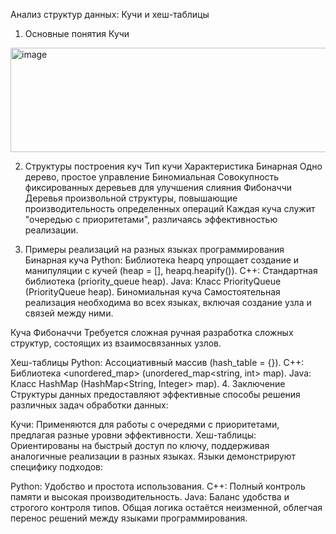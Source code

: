 
Анализ структур данных: Кучи и хеш-таблицы
1. Основные понятия
Кучи
<img width="850" height="167" alt="image" src="https://github.com/user-attachments/assets/affdf300-ef4a-4658-a11e-06ed0f91fccf" />


2. Структуры построения куч
Тип кучи	Характеристика
Бинарная	Одно дерево, простое управление
Биномиальная	Совокупность фиксированных деревьев для улучшения слияния
Фибоначчи	Деревья произвольной структуры, повышающие производительность определенных операций
Каждая куча служит "очередью с приоритетами", различаясь эффективностью реализации.

3. Примеры реализаций на разных языках программирования
Бинарная куча
Python: Библиотека heapq упрощает создание и манипуляции с кучей (heap = [], heapq.heapify()).
C++: Стандартная библиотека <queue> (priority_queue<int> heap).
Java: Класс PriorityQueue (PriorityQueue<Integer> heap).
Биномиальная куча
Самостоятельная реализация необходима во всех языках, включая создание узла и связей между ними.

Куча Фибоначчи
Требуется сложная ручная разработка сложных структур, состоящих из взаимосвязанных узлов.

Хеш-таблицы
Python: Ассоциативный массив (hash_table = {}).
C++: Библиотека <unordered_map> (unordered_map<string, int> map).
Java: Класс HashMap (HashMap<String, Integer> map).
4. Заключение
Структуры данных предоставляют эффективные способы решения различных задач обработки данных:

Кучи: Применяются для работы с очередями с приоритетами, предлагая разные уровни эффективности.
Хеш-таблицы: Ориентированы на быстрый доступ по ключу, поддерживая аналогичные реализации в разных языках.
Языки демонстрируют специфику подходов:

Python: Удобство и простота использования.
C++: Полный контроль памяти и высокая производительность.
Java: Баланс удобства и строгого контроля типов.
Общая логика остаётся неизменной, облегчая перенос решений между языками программирования.
